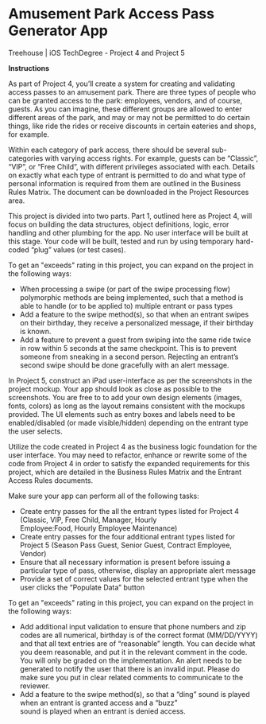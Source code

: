 # Amusement Park Access Pass Generator App
Treehouse | iOS TechDegree - Project 4 and Project 5

**Instructions**

As part of Project 4, you’ll create a system for creating and validating access passes to an amusement park. 
There are three types of people who can be granted access to the park: employees, vendors, and of course, guests. 
As you can imagine, these different groups are allowed to enter different areas of the park, 
and may or may not be permitted to do certain things, like ride the rides or receive discounts in certain eateries and shops, 
for example.

Within each category of park access, there should be several sub-categories with varying access rights. 
For example, guests can be “Classic”, “VIP”, or “Free Child”, with different privileges associated with each. 
Details on exactly what each type of entrant is permitted to do and what type of personal information is required from 
them are outlined in the Business Rules Matrix. The document can be downloaded in the Project Resources area.

This project is divided into two parts. Part 1, outlined here as Project 4, will focus on building the data structures, 
object definitions, logic, error handling and other plumbing for the app. 
No user interface will be built at this stage. Your code will be built, tested and run by using temporary hard-coded “plug” values (or test cases).

To get an "exceeds" rating in this project, you can expand on the project in the following ways:

* When processing a swipe (or part of the swipe processing flow) polymorphic methods are being implemented, 
  such that a method is able to handle (or to be applied to) multiple entrant or pass types
* Add a feature to the swipe method(s), so that when an entrant swipes on their birthday, 
  they receive a personalized message, if their birthday is known.
* Add a feature to prevent a guest from swiping into the same ride twice in row within 5 seconds at the same checkpoint. 
  This is to prevent someone from sneaking in a second person. Rejecting an entrant’s second swipe should be done 
  gracefully with an alert message.
  

In Project 5, construct an iPad user-interface as per the screenshots in the project mockup. Your app should look as close as possible to the screenshots. You are free to to add your own design elements (images, fonts, colors) as long as the layout remains consistent with the mockups provided. The UI elements such as entry boxes and labels need to be enabled/disabled (or made visible/hidden) depending on the entrant type the user selects.

Utilize the code created in Project 4 as the business logic foundation for the user interface. You may need to refactor, enhance or rewrite some of the code from Project 4 in order to satisfy the expanded requirements for this project, which are detailed in the Business Rules Matrix and the Entrant Access Rules documents.

Make sure your app can perform all of the following tasks:

* Create entry passes for the all the entrant types listed for Project 4 (Classic, VIP, Free Child, Manager, Hourly  
  Employee:Food, Hourly Employee Maintenance)
* Create entry passes for the four additional entrant types listed for Project 5 (Season Pass Guest, Senior Guest, Contract 
  Employee, Vendor)
* Ensure that all necessary information is present before issuing a particular type of pass, otherwise, display an 
  appropriate alert message
* Provide a set of correct values for the selected entrant type when the user clicks the “Populate Data” button

To get an "exceeds" rating in this project, you can expand on the project in the following ways:

* Add additional input validation to ensure that phone numbers and zip codes are all numerical, birthday is of the correct 
  format (MM/DD/YYYY) and that all text entries are of “reasonable” length. You can decide what you deem reasonable, and put 
  it in the relevant comment in the code. You will only be graded on the implementation. An alert needs to be generated to 
  notify the user that there is an invalid input. Please do make sure you put in clear related comments to 
  communicate to the reviewer.
* Add a feature to the swipe method(s), so that a “ding” sound is played when an entrant is granted access and a “buzz”   
  sound is played when an entrant is denied access.

